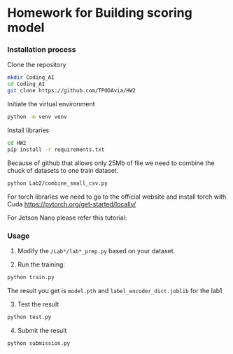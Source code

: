 # Homework for Building scoring model

### Installation process

Clone the repository
```bash
mkdir Coding_AI
cd Coding_AI
git clone https://github.com/TPODAvia/HW2
```
Initiate the virtual environment
```bash
python -m venv venv
```

Install libraries
```bash
cd HW2
pip install -r requirements.txt
```

Because of github that allows only 25Mb of file we need to combine the chuck of datasets to one train dataset.

```bash
python Lab2/combine_small_csv.py
```

For torch libraries we need to go to the official website and install torch with Cuda
https://pytorch.org/get-started/locally/

For Jetson Nano please refer this tutorial:

### Usage

1. Modify the `/Lab*/lab*_prep.py` based on your dataset.

2. Run the training:

```bash
python train.py
```

The result you get is `model.pth` and `label_encoder_dict.joblib` for the lab1

3. Test the result

```bash
python test.py
```

4. Submit the result

```bash
python submission.py
```
 
